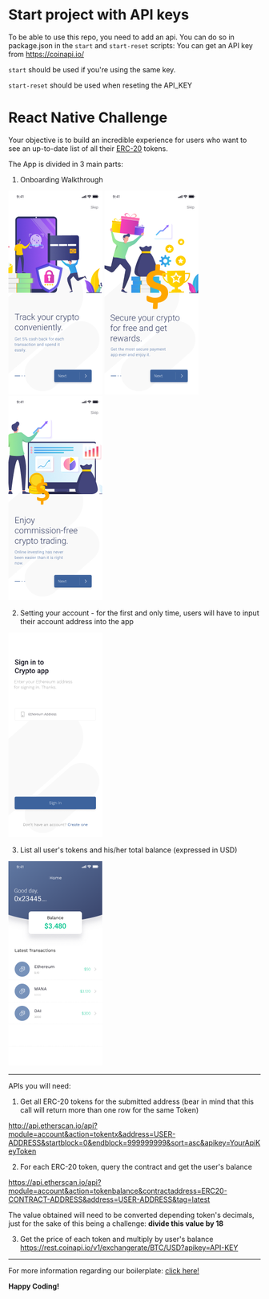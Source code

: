 
# Start project with API keys

To be able to use this repo, you need to add an api. You can do so in package.json in the `start` and `start-reset` scripts:
You can get an API key from https://coinapi.io/

`start` should be used if you're using the same key.

`start-reset` should be used when reseting the API_KEY


# React Native Challenge

Your objective is to build an incredible experience for users who want to see an up-to-date list of all their [ERC-20](https://www.investopedia.com/news/what-erc20-and-what-does-it-mean-ethereum/) tokens. 

The App is divided in 3 main parts:

1. Onboarding Walkthrough

![](challenge_assets/small/01.png?raw=true)
![](challenge_assets/small/02.png?raw=true)
![](challenge_assets/small/03.png?raw=true)

2. Setting your account - for the first and only time, users will have to input their account address into the app

![](challenge_assets/small/04.png?raw=true)

3. List all user's tokens and his/her total balance (expressed in USD)

![](challenge_assets/small/05.png?raw=true)

--------
APIs you will need:

1. Get all ERC-20 tokens for the submitted address (bear in mind that this call will return more than one row for the same Token)

http://api.etherscan.io/api?module=account&action=tokentx&address=USER-ADDRESS&startblock=0&endblock=999999999&sort=asc&apikey=YourApiKeyToken

2. For each ERC-20 token, query the contract and get the user's balance

https://api.etherscan.io/api?module=account&action=tokenbalance&contractaddress=ERC20-CONTRACT-ADDRESS&address=USER-ADDRESS&tag=latest

The value obtained will need to be converted depending token's decimals, just for the sake of this being a challenge: **divide this value by 18**

3. Get the price of each token and multiply by user's balance
https://rest.coinapi.io/v1/exchangerate/BTC/USD?apikey=API-KEY

--------

For more information regarding our boilerplate: [click here!](Boilerplate.md)

**Happy Coding!**
